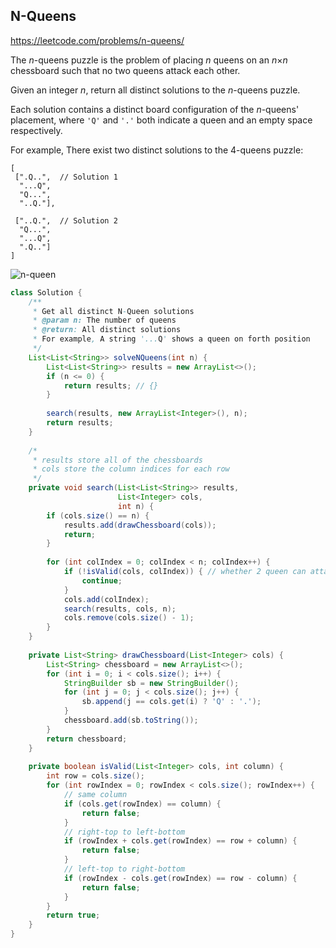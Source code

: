 ## N-Queens

https://leetcode.com/problems/n-queens/

The *n*-queens puzzle is the problem of placing *n* queens on an *n*×*n* chessboard such that no two queens attack each other.

Given an integer *n*, return all distinct solutions to the *n*-queens puzzle.

Each solution contains a distinct board configuration of the *n*-queens' placement, where `'Q'` and `'.'` both indicate a queen and an empty space respectively.

For example,
There exist two distinct solutions to the 4-queens puzzle:

```
[
 [".Q..",  // Solution 1
  "...Q",
  "Q...",
  "..Q."],

 ["..Q.",  // Solution 2
  "Q...",
  "...Q",
  ".Q.."]
]
```

![n-queen](/Users/IanChan/Desktop/Leetcode/images/n-queen.png)

```java
class Solution {
    /**
     * Get all distinct N-Queen solutions
     * @param n: The number of queens
     * @return: All distinct solutions
     * For example, A string '...Q' shows a queen on forth position
     */
    List<List<String>> solveNQueens(int n) {
        List<List<String>> results = new ArrayList<>();
        if (n <= 0) {
            return results; // {}
        }
        
        search(results, new ArrayList<Integer>(), n);
        return results;
    }
    
    /*
     * results store all of the chessboards
     * cols store the column indices for each row
     */
    private void search(List<List<String>> results,
                        List<Integer> cols,
                        int n) {
        if (cols.size() == n) {
            results.add(drawChessboard(cols));
            return;
        }
        
        for (int colIndex = 0; colIndex < n; colIndex++) {
            if (!isValid(cols, colIndex)) { // whether 2 queen can attack each other
                continue;
            }
            cols.add(colIndex);
            search(results, cols, n);
            cols.remove(cols.size() - 1);
        }
    }
    
    private List<String> drawChessboard(List<Integer> cols) {
        List<String> chessboard = new ArrayList<>();
        for (int i = 0; i < cols.size(); i++) {
            StringBuilder sb = new StringBuilder();
            for (int j = 0; j < cols.size(); j++) {
                sb.append(j == cols.get(i) ? 'Q' : '.');
            }
            chessboard.add(sb.toString());
        }
        return chessboard;
    }
    
    private boolean isValid(List<Integer> cols, int column) {
        int row = cols.size();
        for (int rowIndex = 0; rowIndex < cols.size(); rowIndex++) {
            // same column
            if (cols.get(rowIndex) == column) {
                return false;
            }
			// right-top to left-bottom
            if (rowIndex + cols.get(rowIndex) == row + column) {
                return false;
            }
            // left-top to right-bottom
            if (rowIndex - cols.get(rowIndex) == row - column) {
                return false;
            }
        }
        return true;
    }
}
```

